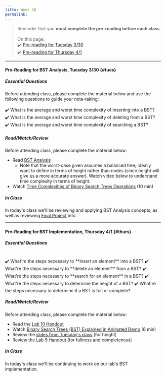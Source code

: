 ```yaml
---
title: Week 10
permalink: 
---
```


> Reminder that you **must complete the pre-reading before each class**.
<br><br>
On this page:  
✔️ [Pre-reading for Tuesday 3/30](#tues)  
✔️ [Pre-reading for Thursday 4/1](#thurs) 

---

#### Pre-Reading for BST Analysis, Tuesday 3/30 {#tues}

##### Essential Questions
Before attending class, please complete the material below and use the following questions to guide your note-taking:  
<br>
✔️ What is the average and worst time complexity of inserting into a BST?  
✔️ What is the average and worst time complexity of deleting from a BST?  
✔️ What is the average and worst time complexity of searching a BST?  

##### Read/Watch/Review
Before attending class, please complete the material below:
- Read [BST Analysis](/files/bst-analysis.pdf)
	- Note that the worst-case given assumes a balanced tree; ideally want to define in terms of height rather than nodes (since height will give us a more accurate answer). Watch video below to understand time complexity in terms of height.
- Watch [Time Complexities of Binary Search Trees Operations](https://www.youtube.com/watch?v=tEoyeoHmqlk) (10 min)

##### In Class
In today's class we'll be reviewing and applying BST Analysis concepts, as well as reviewing [Final Project](/final) info.

---

#### Pre-Reading for BST Implementation, Thursday 4/1 {#thurs}

##### Essential Questions

<br>
✔️ What're the steps necessary to **insert an element** into a BST?  
✔️ What're the steps necessary to **delete an element** from a BST?  
✔️ What're the steps necessary to **search for an element** in a BST?  
✔️ What're the steps necessary to determine the height of a BST?  
✔️ What're the steps necessary to determine if a BST is full or complete?  

##### Read/Watch/Review
Before attending class, please complete the material below:
- Read the [Lab 10 Handout](/lab10)
- Watch [Binary Search Trees (BST) Explained in Animated Demo](https://www.youtube.com/watch?v=mtvbVLK5xDQ) (6 min)
- Review the [slides from Tuesday's class](/slides) (for height)
- Review the [Lab 9 Handout](/lab10) (for fullness and completeness)

##### In Class
In today's class we'll be continuing to work on our lab's BST implementation.